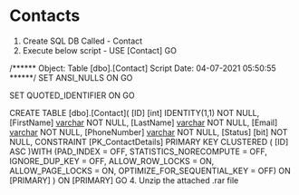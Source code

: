 # Contacts
1. Create SQL DB Called - Contact
2. Execute below script - 
USE [Contact]
GO

/****** Object:  Table [dbo].[Contact]    Script Date: 04-07-2021 05:50:55 ******/
SET ANSI_NULLS ON
GO

SET QUOTED_IDENTIFIER ON
GO

CREATE TABLE [dbo].[Contact](
	[ID] [int] IDENTITY(1,1) NOT NULL,
	[FirstName] [varchar](25) NOT NULL,
	[LastName] [varchar](25) NOT NULL,
	[Email] [varchar](50) NOT NULL,
	[PhoneNumber] [varchar](20) NOT NULL,
	[Status] [bit] NOT NULL,
 CONSTRAINT [PK_ContactDetails] PRIMARY KEY CLUSTERED 
(
	[ID] ASC
)WITH (PAD_INDEX = OFF, STATISTICS_NORECOMPUTE = OFF, IGNORE_DUP_KEY = OFF, ALLOW_ROW_LOCKS = ON, ALLOW_PAGE_LOCKS = ON, OPTIMIZE_FOR_SEQUENTIAL_KEY = OFF) ON [PRIMARY]
) ON [PRIMARY]
GO
4. Unzip the attached .rar file
